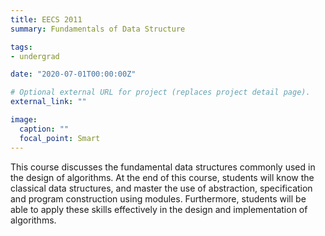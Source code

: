 ```yaml
---
title: EECS 2011
summary: Fundamentals of Data Structure

tags:
- undergrad

date: "2020-07-01T00:00:00Z"

# Optional external URL for project (replaces project detail page).
external_link: ""

image:
  caption: ""
  focal_point: Smart
---
```

This course discusses the fundamental data structures commonly used in the design of algorithms. 
At the end of this course, students will know the classical data structures, and master the use of abstraction, 
specification and program construction using modules. Furthermore, students will be able to apply these skills 
effectively in the design and implementation of algorithms.
